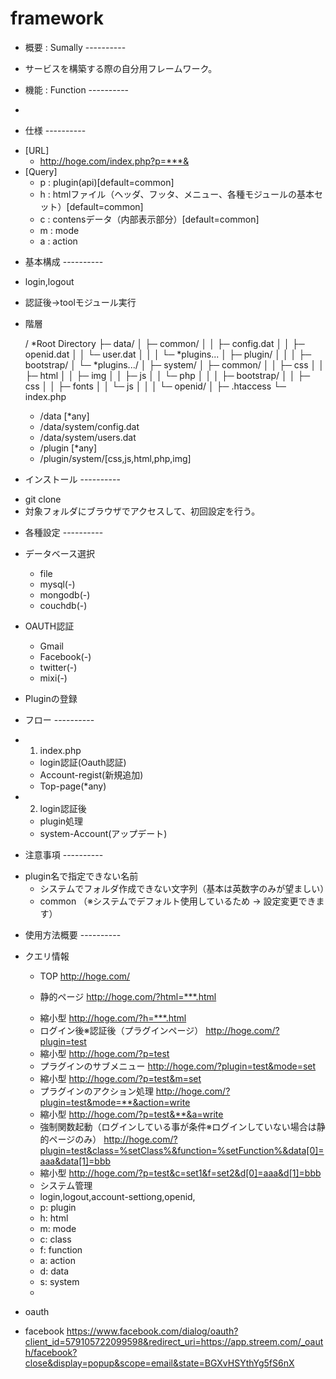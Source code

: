 framework
=========

* 概要 : Sumally ----------
- サービスを構築する際の自分用フレームワーク。

* 機能 : Function ----------
- 

* 仕様 ----------
- [URL]
  + http://hoge.com/index.php?p=***&
- [Query]
  + p : plugin(api)[default=common]
  + h : htmlファイル（ヘッダ、フッタ、メニュー、各種モジュールの基本セット）[default=common]
  + c : contensデータ（内部表示部分）[default=common]
  + m : mode
  + a : action
  

* 基本構成 ----------
- login,logout
- 認証後->toolモジュール実行
- 階層

  / *Root Directory
  ├─ data/
  │  ├─ common/
  │  │  ├─ config.dat
  │  │  ├─ openid.dat
  │  │  └─ user.dat
  │  │
  │  └─ *plugins...
  │
  ├─ plugin/
  │  │
  │  ├─ bootstrap/
  │  └─ *plugins.../
  │
  ├─ system/
  │  ├─ common/
  │  │  ├─ css
  │  │  ├─ html
  │  │  ├─ img
  │  │  ├─ js
  │  │  └─ php
  │  │
  │  ├─ bootstrap/
  │  │  ├─ css
  │  │  ├─ fonts
  │  │  └─ js
  │  │
  │  └─ openid/
  │
  ├─ .htaccess
  └─ index.php
  
  + /data [*any]
  + /data/system/config.dat
  + /data/system/users.dat
  + /plugin [*any]
  + /plugin/system/[css,js,html,php,img]


* インストール ----------
- git clone
- 対象フォルダにブラウザでアクセスして、初回設定を行う。

* 各種設定 ----------
- データベース選択
  + file
  + mysql(-)
  + mongodb(-)
  + couchdb(-)

- OAUTH認証
  + Gmail
  + Facebook(-)
  + twitter(-)
  + mixi(-)
  
- Pluginの登録



* フロー ----------
- 1) index.php
  + login認証(Oauth認証)
  + Account-regist(新規追加)
  + Top-page(*any)
  
- 2) login認証後
  + plugin処理
  + system-Account(アップデート)

* 注意事項 ----------
- plugin名で指定できない名前
  + システムでフォルダ作成できない文字列（基本は英数字のみが望ましい）
  + common （※システムでデフォルト使用しているため -> 設定変更できます）
  
* 使用方法概要 ----------
- クエリ情報
  + TOP
    http://hoge.com/
    
  + 静的ページ
    http://hoge.com/?html=***.html
  - 縮小型
    http://hoge.com/?h=***.html
    
  + ログイン後※認証後（プラグインページ）
    http://hoge.com/?plugin=test
  - 縮小型
    http://hoge.com/?p=test
    
  + プラグインのサブメニュー
    http://hoge.com/?plugin=test&mode=set
  - 縮小型
    http://hoge.com/?p=test&m=set
  
  + プラグインのアクション処理
    http://hoge.com/?plugin=test&mode=**&action=write
  - 縮小型
    http://hoge.com/?p=test&**&a=write
    
  + 強制関数起動（ログインしている事が条件※ログインしていない場合は静的ページのみ）
    http://hoge.com/?plugin=test&class=%setClass%&function=%setFunction%&data[0]=aaa&data[1]=bbb
  - 縮小型
    http://hoge.com/?p=test&c=set1&f=set2&d[0]=aaa&d[1]=bbb
  
  + システム管理
  - login,logout,account-settiong,openid,
  
  * p: plugin
  * h: html
  * m: mode
  * c: class
  * f: function
  * a: action
  * d: data
  * s: system
  * 

* oauth

- facebook
https://www.facebook.com/dialog/oauth?client_id=579105722099598&redirect_uri=https://app.streem.com/_oauth/facebook?close&display=popup&scope=email&state=BGXvHSYthYg5fS6nX



